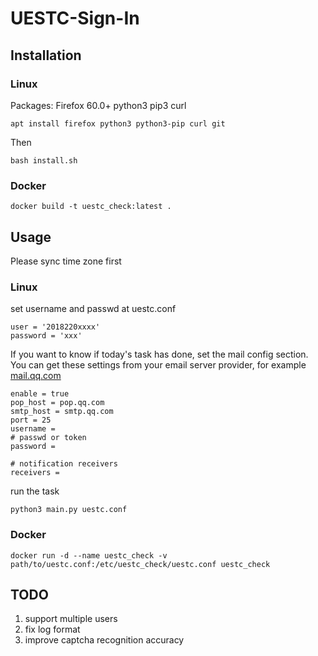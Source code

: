 # UESTC-Sign-In

## Installation

### Linux
Packages: Firefox 60.0+ python3 pip3 curl

```
apt install firefox python3 python3-pip curl git
```
Then
```
bash install.sh
```
### Docker
```
docker build -t uestc_check:latest .

```

## Usage
Please sync time zone first
### Linux
set username and passwd at uestc.conf
```
user = '2018220xxxx'
password = 'xxx'

```

If you want to know if today's task has done, set the mail config section. You can get these settings from your email server provider, for example [mail.qq.com](https://service.mail.qq.com/cgi-bin/help?subtype=1&&id=14&&no=1000898)

```
enable = true
pop_host = pop.qq.com
smtp_host = smtp.qq.com
port = 25
username = 
# passwd or token
password = 

# notification receivers
receivers = 
```



run the task
```
python3 main.py uestc.conf
```

### Docker

```
docker run -d --name uestc_check -v path/to/uestc.conf:/etc/uestc_check/uestc.conf uestc_check
```

## TODO
1. support multiple users
2. fix log format
3. improve captcha recognition accuracy
